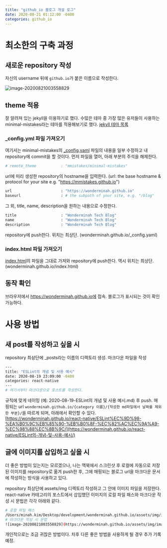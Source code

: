 ```yaml
---
title: "github_io 블로그 개설 로그"
date: 2020-08-21 01:12:00 -0400
categories: github_io
---
```


# 최소한의 구축 과정

## 새로운 repository 작성

자신의 username 뒤에 `github.io`가 붙은 이름으로 작성한다.

![image-20200821003558829](https://wonderminah.github.io/assets/img/image-20200821003558829.png)

## theme 적용

잘 알려져 있는 jekyll을 이용하기로 했다.
수많은 테마 중 가장 많은 유저들이 사용하는 minimal-mistakes라는 테마를 적용해보기로 했다.
[jekyll 테마 목록](https://github.com/topics/jekyll-theme)

### _config.yml 파일 가져오기

여기서는 minimal-mistakes의 [_config.yaml](https://github.com/mmistakes/minimal-mistakes/blob/master/_config.yml) 파일의 내용을 일부 수정하고 내 repository에 commit을 할 것이다.
먼저 파일을 열어, 아래 부분의 주석을 해제한다.

```bash
# remote_theme           : "mmistakes/minimal-mistakes"
```

url에 미리 생성한 repository의 hostname을 입력한다.
(url: the base hostname & protocol for your site e.g. "https://mmistakes.github.io")

```bash
url                      : "https://wonderminah.github.io"
baseurl                  : # the subpath of your site, e.g. "/blog"
```

그 외, title, name, description을 원하는 내용으로 수정한다.

```bash
title                    : "Wonderminah Tech Blog"
name                     : "Wonderminah Tech Blog"
description              : "Wonderminah Tech Blog"
```

repository에 push한다.
위치는 최상단. (wonderminah.github.io/_config.yaml)

### index.html 파일 가져오기

[index.html](https://github.com/mmistakes/minimal-mistakes/blob/master/index.html)의 파일을 그대로 가져와 repository에 push한다.
역시 위치는 최상단. (wonderminah.github.io/index.html)

## 동작 확인

브라우저에서 https://wonderminah.github.io에 접속.
블로그가 표시되는 것이 확인 가능하다.

# 사용 방법

## 새 post를 작성하고 싶을 시

repository 최상단에 _posts라는 이름의 디렉토리 생성.
마크다운 파일을 작성

```bash
---
title: "ESLint의 개념 및 사용 예시"
date: 2020-08-19 23:09:00 -0400
categories: react-native
---
# 여기서부터 마크다운으로 포스트를 작성한다.
```

규칙에 맞게 네이밍 (예: 2020-08-19-ESLint의 개념 및 사용 예시.md) 후 push.
매핑되는 url `wonderminah.github.io/{category 이름}/{작성한 md파일에서 날짜를 제외한 부분}/`을 따르게 되며, 아래에서 확인할 수 있다.
[https://wonderminah.github.io/react-native/ESLint%EC%9D%98-%EA%B0%9C%EB%85%90-%EB%B0%8F-%EC%82%AC%EC%9A%A9-%EC%98%88%EC%8B%9C/](https://wonderminah.github.io/react-native/ESLint의-개념-및-사용-예시/)

## 글에 이미지를 삽입하고 싶을 시

더 좋은 방법이 있는지는 모르겠으나, 나는 맥북에서 스크린샷 후 로컬에 자동으로 저장된 이미지를 repository로 옮겨 push한 후, 그에 매핑되는 블로그 url을 마크다운 문서에 작성하는 방식을 사용하고 있다.

repository 최상단에 assets/img 디렉토리 작성하고 그 안에 이미지 파일을 저장한다.
react-native 카테고리의 포스트에서 삽입했던 이미지의 로컬 파일 패스와 마크다운 작성 시 문법은 각각 아래와 같다.

```bash
# 로컬 파일 패스
/Users/minah.kim/Desktop/development/wonderminah.github.io/assets/img/image-20200819233603148.png
# 마크다운 작성 시 문법
![image-20200821003558829](https://wonderminah.github.io/assets/img/image-20200819233603148.png
```

개인적으로는 조금 귀찮은 방법이다.
차후 다른 좋은 방법을 사용하게 될 경우 추가 기록 예정.